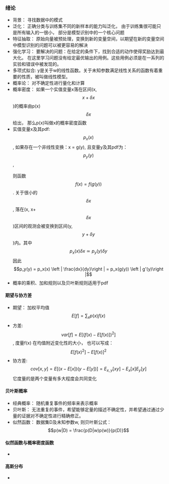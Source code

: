 ### 绪论
- 背景： 寻找数据中的模式
- 泛化： 正确分类与训练集不同的新样本的能力叫泛化， 由于训练集很可能只是所有输入的一很小， 部分是模型识别中的一个核心问题
- 特征抽取： 原始向量被预处理，变换到新的变量空间，以期望在新的变量空间中模型识别的问题可以被更容易的解决
- 强化学习： 要解决的问题：在给定的条件下，找到合适的动作使得奖励达到最大化。 在这里学习问题没有给定最优输出的用例。这些用例必须是在一系列的实验和错误中被发现的。
- 多项式拟合: y是关于w的线性函数。关于未知参数满足线性关系的函数有着重要的性质，被叫做线性模型。
- 概率论： 对不确定性进行量化和计算
- 概率密度： 如果一个实值变量x落在区间(x, $$x + \delta x$$)的概率由p(x)$$\delta x$$给出， 那么p(x)叫做x的概率密度函数
- 实值变量x及其pdf: $$p_x(x)$$, 如果存在一个非线性变换：x = g(y), 且变量y及其pdf为： $$p_y(y)$$,  <br/>  
  则函数$$f(x) = f(g(y))$$ . 关于很小的$$\delta x$$, 落在(x, x+$$\delta x$$)区间的观测会被变换到区间(y, $$y + \delta y$$)内。其中$$p_x(x)\delta x \simeq p_y(y) \delta y$$   因此<br/> 
  $$p_y(y) = p_x(x) \left | \frac{dx}{dy}\right | = p_x(g(y)) \left | g'(y)\right |$$
- 概率的乘积、加和规则以及贝叶斯规则适用于pdf

#### 期望与协方差
- 期望： 加权平均值 $$E[f] = \sum_x p(x)f(x)$$
- 方差:  $$var[f] = E[(f(x) - E[f(x)])^2]$$, 度量f(x) 在均值附近变化性的大小， 也可以写成：$$E[f(x)^2] - E[f(x)]^2$$
- 协方差:  $$cov[x,y] = E[(x - E[x])(y - E[y])] = E_{x,y}[xy] - E_x[x]E_y[y] $$ 它度量的是两个变量有多大程度会共同变化<br/>

#### 贝叶斯概率
- 经典概率： 随机重复事件的频率来表示概率
- 贝叶斯： 无法重复的事件，希望能够定量的描述不确定性，并希望通过通过少量的证据对不确定性进行精确修正。
- 似然函数： 数据集D及未知参数w, 则贝叶斯公式： <br/>
        $$p(w|D) = \frac{p(D|w)p(w)}{p(D)}$$

#### 似然函数与概率密度函数
- 

#### 高斯分布
- 
